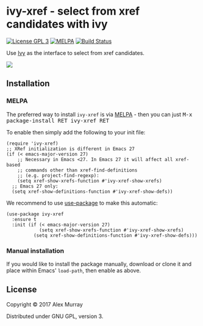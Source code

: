 # ivy-xref - select from xref candidates with ivy

[![License GPL 3](https://img.shields.io/badge/license-GPL_3-green.svg)](http://www.gnu.org/licenses/gpl-3.0.txt)
[![MELPA](http://melpa.org/packages/ivy-xref-badge.svg)](http://melpa.org/#/ivy-xref)
[![Build Status](https://travis-ci.org/alexmurray/ivy-xref.svg?branch=master)](https://travis-ci.org/alexmurray/ivy-xref)

Use [Ivy](https://github.com/abo-abo/swiper) as the interface to select from
xref candidates.

![](https://raw.githubusercontent.com/alexmurray/ivy-xref/master/ivy-xref.png)

## Installation

### MELPA

The preferred way to install `ivy-xref` is via
[MELPA](http://melpa.org) - then you can just <kbd>M-x package-install RET
ivy-xref RET</kbd>

To enable then simply add the following to your init file:

```emacs-lisp
(require 'ivy-xref)
;; XRef initialization is different in Emacs 27
(if (< emacs-major-version 27)
    ;; Necessary in Emacs <27. In Emacs 27 it will affect all xref-based
    ;; commands other than xref-find-definitions
    ;; (e.g. project-find-regexp):
    (setq xref-show-xrefs-function #'ivy-xref-show-xrefs)
  ;; Emacs 27 only:
  (setq xref-show-definitions-function #'ivy-xref-show-defs))
```

We recommend to use [use-package](https://github.com/jwiegley/use-package) to
make this automatic:

```emacs-lisp
(use-package ivy-xref
  :ensure t
  :init (if (< emacs-major-version 27)
            (setq xref-show-xrefs-function #'ivy-xref-show-xrefs)
          (setq xref-show-definitions-function #'ivy-xref-show-defs)))
```

### Manual installation

If you would like to install the package manually, download or clone it and
place within Emacs' `load-path`, then enable as above.

## License

Copyright © 2017 Alex Murray

Distributed under GNU GPL, version 3.
